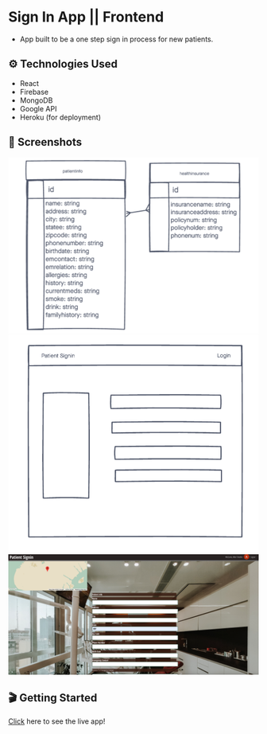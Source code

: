 # Sign In App || Frontend
- App built to be a one step sign in process for new patients.


## ⚙️ Technologies Used
- React
- Firebase
- MongoDB
- Google API
- Heroku (for deployment)

## 📸 Screenshots
![ERD](./public/img/ERD.png)
![WIREFRAME](/public/img/Wireframe.png)
![live](/public/img/live.png)

## 🎬 Getting Started
[Click](https://git.heroku.com/patient-frontend.git) here to see the live app! 